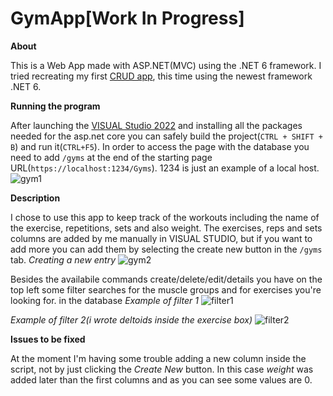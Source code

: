 # GymApp[Work In Progress]


**About**

This is a Web App made with ASP.NET(MVC) using the .NET 6 framework. I tried recreating my first [CRUD app](https://github.com/TaviEz/CRUD-Web-App), this time using the newest framework .NET 6.

**Running the program**

After launching the [VISUAL Studio 2022](https://visualstudio.microsoft.com/vs/) and installing all the packages needed for the asp.net core you can safely build the project(```CTRL + SHIFT + B```) and run it(```CTRL+F5```). In order to access the page with the database you need to add ```/gyms``` at the end of the starting page URL(```https://localhost:1234/Gyms```). 1234 is just an example of a local host.
![gym1](https://user-images.githubusercontent.com/100527261/158464694-086f8429-6ed8-43bd-b402-ea7790de0d79.png)

**Description**

I chose to use this app to keep track of the workouts including the name of the exercise, repetitions, sets and also weight. The exercises, reps and sets columns are added by me manually in VISUAL STUDIO, but if you want to add more you can add them by selecting the create new button in the ``/gyms`` tab.
*Creating a new entry*
![gym2](https://user-images.githubusercontent.com/100527261/158465506-00860f58-09ba-4816-8e3a-9e469740fa37.png)

Besides the availabile commands  create/delete/edit/details you have on the top left some filter searches for the muscle groups and for exercises you're looking for.
in the database
*Example of filter 1*
![filter1](https://user-images.githubusercontent.com/100527261/158466006-bb49239c-55d1-407a-afc0-79f61af978d2.PNG)

*Example of filter 2(i wrote deltoids inside the exercise box)*
![filter2](https://user-images.githubusercontent.com/100527261/158466961-c9b57e0e-698b-4b32-9315-5ad214ddde34.PNG)


**Issues to be fixed**

At the moment I'm having some trouble adding a new column inside the script, not by just clicking the *Create New* button. In this case *weight* was added later than the first columns and as you can see some values are 0.


